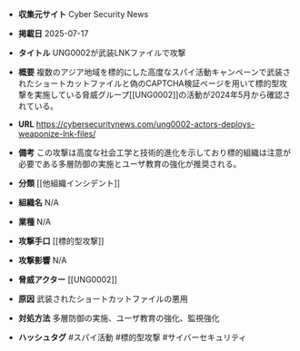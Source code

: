 - **収集元サイト**
Cyber Security News

- **掲載日**
2025-07-17

- **タイトル**
UNG0002が武装LNKファイルで攻撃

- **概要**
複数のアジア地域を標的にした高度なスパイ活動キャンペーンで武装されたショートカットファイルと偽のCAPTCHA検証ページを用いて標的型攻撃を実施している脅威グループ[[UNG0002]]の活動が2024年5月から確認されている。

- **URL**
https://cybersecuritynews.com/ung0002-actors-deploys-weaponize-lnk-files/

- **備考**
この攻撃は高度な社会工学と技術的進化を示しており標的組織は注意が必要である多層防御の実施とユーザ教育の強化が推奨される。

- **分類**
[[他組織インシデント]]

- **組織名**
N/A

- **業種**
N/A

- **攻撃手口**
[[標的型攻撃]]

- **攻撃影響**
N/A

- **脅威アクター**
[[UNG0002]]

- **原因**
武装されたショートカットファイルの悪用

- **対処方法**
多層防御の実施、ユーザ教育の強化、監視強化

- **ハッシュタグ**
#スパイ活動 #標的型攻撃 #サイバーセキュリティ
